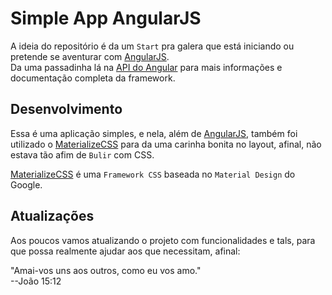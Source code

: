 # Simple App AngularJS
A ideia do repositório é da um `Start` pra galera que está iniciando ou pretende se aventurar com [AngularJS](https://angularjs.org/).<br>
Da uma passadinha lá na [API do Angular](https://docs.angularjs.org/api) para mais informações e documentação completa da framework.


## Desenvolvimento
Essa é uma aplicação simples, e nela, além de [AngularJS](https://angularjs.org/), também foi utilizado o [MaterializeCSS](http://materializecss.com/) para da uma carinha bonita no layout, afinal, não estava tão afim de `Bulir` com CSS.

[MaterializeCSS](http://materializecss.com/) é uma `Framework CSS` baseada no `Material Design` do Google.


## Atualizações
Aos poucos vamos atualizando o projeto com funcionalidades e tals, para que possa realmente ajudar aos que necessitam, afinal:<br>

"Amai-vos uns aos outros, como eu vos amo."<br> 
--João 15:12 

